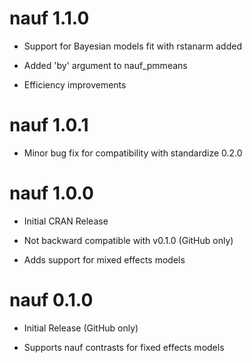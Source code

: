 # nauf 1.1.0

* Support for Bayesian models fit with rstanarm added

* Added 'by' argument to nauf_pmmeans

* Efficiency improvements


# nauf 1.0.1

* Minor bug fix for compatibility with standardize 0.2.0


# nauf 1.0.0

* Initial CRAN Release

* Not backward compatible with v0.1.0 (GitHub only)

* Adds support for mixed effects models


# nauf 0.1.0

* Initial Release (GitHub only)

* Supports nauf contrasts for fixed effects models
